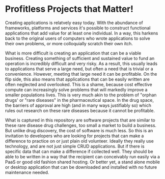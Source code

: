 # Profitless Projects that Matter!

Creating applications is relatvely easy today. With the abundance of frameworks, platforms and services it's possible to construct functional applications that add value for at least one individual. In a way, this harkens back to the original users of computers who wrote applications to solve their own problems, or more colloquially scratch their own itch. 

What is more difficult is creating an application that can be a viable business. Creating something of sufficient and sustained value to fund an operation is incredibly difficult and very risky. As a result, this usually leads to applications that serve a large need, but often a need that is trivial or a convenience. However, meeting that large need it can be profitable. On the flip side, this also means that applications that can be easily written are often neglected and overlooked. This is a shame, because cost effective compute can increasingly solve problems that will markedly improve a smaller populations lives. This is very much akin to the problem of "orphan drugs' or "rare diseases" in the pharmaceutical space. In the drug space, the barriers of approval are high (and in many ways justifiably so) which rules out research on these rare diseases because it cannot be profitable. 

What is captured in this repository are software projects that are similar to these rare disease drug challenges, too small a market to build a business. But unlike drug discovery, the cost of software is much less. So this is an invitation to developers who are looking for projects that can make a difference to practice on or just plain old volunteer. Ideally they really use technology, and are not just simple CRUD applications. But if there is specific data that can make a difference if collected well. They should be able to be written in a way that the recipient can conceivably run easily via a PaaS or good old fashion shared hosting. Or better yet, a stand alone mobile or desktop application that can be downloaded and installed with no future maintenance needed. 
